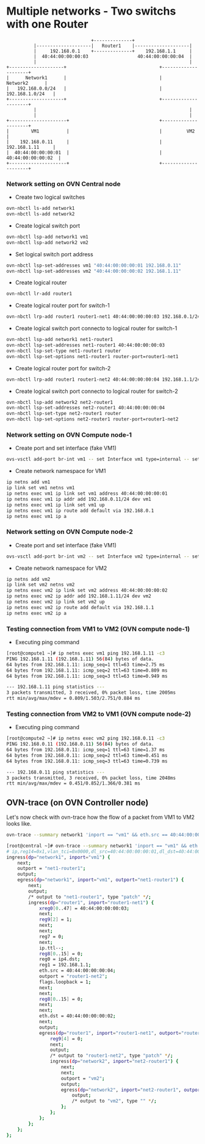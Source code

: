 # Multiple networks - Two switchs with one Router
```
                               +--------------+
          |--------------------|   Router1    |--------------------|
          |     192.168.0.1    +--------------+    192.168.1.1     |
          |  40:44:00:00:00:03                  40:44:00:00:00:04  |
          |                                                        |
+--------------------+                                  +---------------------+
|      Network1      |                                  |       Network2      |
|   192.168.0.0/24   |                                  |    192.168.1.0/24   |
+--------------------+                                  +---------------------+                                                                          
          |                                                        |
          |                                                        |
+---------------------+                                 +---------------------+                                                                            
|        VM1          |                                 |         VM2         |
|    192.168.0.11     |                                 |    192.168.1.11     |
|  40:44:00:00:00:01  |                                 |  40:44:00:00:00:02  |
+---------------------+                                 +---------------------+
```

### Network setting on OVN Central node
* Create two logical switches
```bash
ovn-nbctl ls-add network1
ovn-nbctl ls-add network2
```

* Create logical switch port
```bash
ovn-nbctl lsp-add network1 vm1
ovn-nbctl lsp-add network2 vm2
```

* Set logical switch port address
```bash
ovn-nbctl lsp-set-addresses vm1 "40:44:00:00:00:01 192.168.0.11"
ovn-nbctl lsp-set-addresses vm2 "40:44:00:00:00:02 192.168.1.11"
```

* Create logical router
```bash
ovn-nbctl lr-add router1
```

* Create logical router port for switch-1
```bash
ovn-nbctl lrp-add router1 router1-net1 40:44:00:00:00:03 192.168.0.1/24
```

* Create logical switch port connecto to logical router for switch-1
```bash
ovn-nbctl lsp-add network1 net1-router1
ovn-nbctl lsp-set-addresses net1-router1 40:44:00:00:00:03
ovn-nbctl lsp-set-type net1-router1 router
ovn-nbctl lsp-set-options net1-router1 router-port=router1-net1
```

* Create logical router port for switch-2
```bash
ovn-nbctl lrp-add router1 router1-net2 40:44:00:00:00:04 192.168.1.1/24
```

* Create logical switch port connecto to logical router for switch-2
```bash
ovn-nbctl lsp-add network2 net2-router1
ovn-nbctl lsp-set-addresses net2-router1 40:44:00:00:00:04
ovn-nbctl lsp-set-type net2-router1 router
ovn-nbctl lsp-set-options net2-router1 router-port=router1-net2
```

### Network setting on OVN Compute node-1
* Create port and set interface (fake VM1)
```bash
ovs-vsctl add-port br-int vm1 -- set Interface vm1 type=internal -- set Interface vm1 external_ids:iface-id=vm1
```
 * Create network namespace for VM1
 ```bash
 ip netns add vm1
 ip link set vm1 netns vm1
 ip netns exec vm1 ip link set vm1 address 40:44:00:00:00:01
 ip netns exec vm1 ip addr add 192.168.0.11/24 dev vm1
 ip netns exec vm1 ip link set vm1 up
 ip netns exec vm1 ip route add default via 192.168.0.1
 ip netns exec vm1 ip a
 ```

### Network setting on OVN Compute node-2
* Create port and set interface (fake VM1)
```bash
ovs-vsctl add-port br-int vm2 -- set Interface vm2 type=internal -- set Interface vm2 external_ids:iface-id=vm2
```

* Create network namespace for VM2
```bash
ip netns add vm2
ip link set vm2 netns vm2
ip netns exec vm2 ip link set vm2 address 40:44:00:00:00:02
ip netns exec vm2 ip addr add 192.168.1.11/24 dev vm2
ip netns exec vm2 ip link set vm2 up
ip netns exec vm2 ip route add default via 192.168.1.1
ip netns exec vm2 ip a
```

### Testing connection from VM1 to VM2 (OVN compute node-1)
* Executing ping command
```bash
[root@compute1 ~]# ip netns exec vm1 ping 192.168.1.11 -c3
PING 192.168.1.11 (192.168.1.11) 56(84) bytes of data.
64 bytes from 192.168.1.11: icmp_seq=1 ttl=63 time=2.75 ms
64 bytes from 192.168.1.11: icmp_seq=2 ttl=63 time=0.809 ms
64 bytes from 192.168.1.11: icmp_seq=3 ttl=63 time=0.949 ms

--- 192.168.1.11 ping statistics ---
3 packets transmitted, 3 received, 0% packet loss, time 2005ms
rtt min/avg/max/mdev = 0.809/1.503/2.751/0.884 ms

```

### Testing connection from VM2 to VM1 (OVN compute node-2)
* Executing ping command
```bash
[root@compute2 ~]# ip netns exec vm2 ping 192.168.0.11 -c3
PING 192.168.0.11 (192.168.0.11) 56(84) bytes of data.
64 bytes from 192.168.0.11: icmp_seq=1 ttl=63 time=1.37 ms
64 bytes from 192.168.0.11: icmp_seq=2 ttl=63 time=0.451 ms
64 bytes from 192.168.0.11: icmp_seq=3 ttl=63 time=0.739 ms

--- 192.168.0.11 ping statistics ---
3 packets transmitted, 3 received, 0% packet loss, time 2048ms
rtt min/avg/max/mdev = 0.451/0.852/1.366/0.381 ms
```

## OVN-trace (on OVN Controller node)
Let's now check with ovn-trace how the flow of a packet from VM1 to VM2 looks like.
```bash
ovn-trace --summary network1 'inport == "vm1" && eth.src == 40:44:00:00:00:01 && eth.dst == 40:44:00:00:00:03 && ip4.src == 192.168.0.11 && ip4.dst == 192.168.1.11 && ip.ttl == 64'
```
```bash
[root@central ~]# ovn-trace --summary network1 'inport == "vm1" && eth.src == 40:44:00:00:00:01 && eth.dst == 40:44:00:00:00:03 && ip4.src == 192.168.0.11 && ip4.dst == 192.168.1.11 && ip.ttl == 64'
# ip,reg14=0x1,vlan_tci=0x0000,dl_src=40:44:00:00:00:01,dl_dst=40:44:00:00:00:03,nw_src=192.168.0.11,nw_dst=192.168.1.11,nw_proto=0,nw_tos=0,nw_ecn=0,nw_ttl=64
ingress(dp="network1", inport="vm1") {
    next;
    outport = "net1-router1";
    output;
    egress(dp="network1", inport="vm1", outport="net1-router1") {
        next;
        output;
        /* output to "net1-router1", type "patch" */;
        ingress(dp="router1", inport="router1-net1") {
            xreg0[0..47] = 40:44:00:00:00:03;
            next;
            reg9[2] = 1;
            next;
            next;
            reg7 = 0;
            next;
            ip.ttl--;
            reg8[0..15] = 0;
            reg0 = ip4.dst;
            reg1 = 192.168.1.1;
            eth.src = 40:44:00:00:00:04;
            outport = "router1-net2";
            flags.loopback = 1;
            next;
            next;
            reg8[0..15] = 0;
            next;
            next;
            eth.dst = 40:44:00:00:00:02;
            next;
            output;
            egress(dp="router1", inport="router1-net1", outport="router1-net2") {
                reg9[4] = 0;
                next;
                output;
                /* output to "router1-net2", type "patch" */;
                ingress(dp="network2", inport="net2-router1") {
                    next;
                    next;
                    outport = "vm2";
                    output;
                    egress(dp="network2", inport="net2-router1", outport="vm2") {
                        output;
                        /* output to "vm2", type "" */;
                    };
                };
            };
        };
    };
};

```
